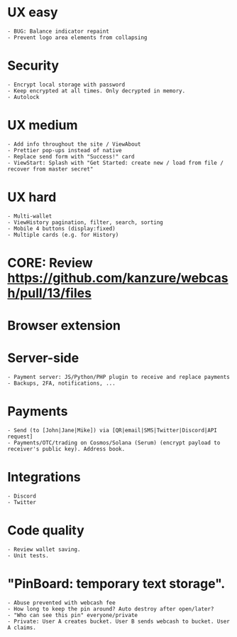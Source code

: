 # UX easy
    - BUG: Balance indicator repaint
    - Prevent logo area elements from collapsing

# Security
    - Encrypt local storage with password
    - Keep encrypted at all times. Only decrypted in memory.
    - Autolock

# UX medium
    - Add info throughout the site / ViewAbout
    - Prettier pop-ups instead of native
    - Replace send form with "Success!" card
    - ViewStart: Splash with "Get Started: create new / load from file / recover from master secret"

# UX hard
    - Multi-wallet
    - ViewHistory pagination, filter, search, sorting
    - Mobile 4 buttons (display:fixed)
    - Multiple cards (e.g. for History)

# CORE: Review https://github.com/kanzure/webcash/pull/13/files

# Browser extension

# Server-side
    - Payment server: JS/Python/PHP plugin to receive and replace payments
    - Backups, 2FA, notifications, ...

# Payments
    - Send (to [John|Jane|Mike]) via [QR|email|SMS|Twitter|Discord|API request]
    - Payments/OTC/trading on Cosmos/Solana (Serum) (encrypt payload to receiver's public key). Address book.

# Integrations
    - Discord
    - Twitter

# Code quality
    - Review wallet saving.
    - Unit tests.

# "PinBoard: temporary text storage".
    - Abuse prevented with webcash fee
    - How long to keep the pin around? Auto destroy after open/later?
    - "Who can see this pin" everyone/private
    - Private: User A creates bucket. User B sends webcash to bucket. User A claims.
